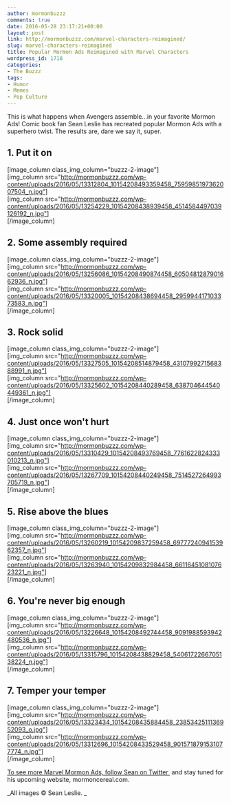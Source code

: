 ```yaml
---
author: mormonbuzzz
comments: true
date: 2016-05-28 23:17:21+00:00
layout: post
link: http://mormonbuzzz.com/marvel-characters-reimagined/
slug: marvel-characters-reimagined
title: Popular Mormon Ads Reimagined with Marvel Characters
wordpress_id: 1718
categories:
- The Buzzz
tags:
- Humor
- Memes
- Pop Culture
---
```


This is what happens when Avengers assemble...in your favorite Mormon Ads! Comic book fan Sean Leslie has recreated popular Mormon Ads with a superhero twist. The results are, dare we say it, super.


## 1. Put it on


[image_column class_img_column="buzzz-2-image"]  
[img_column src="http://mormonbuzzz.com/wp-content/uploads/2016/05/13312804_10154208493359458_7595985197362007504_n.jpg"]  
[img_column src="http://mormonbuzzz.com/wp-content/uploads/2016/05/13254229_10154208438939458_4514584497039126192_n.jpg"]  
[/image_column]


## 2. Some assembly required


[image_column class_img_column="buzzz-2-image"]  
[img_column src="http://mormonbuzzz.com/wp-content/uploads/2016/05/13256086_10154208490874458_6050481287901662936_n.jpg"]  
[img_column src="http://mormonbuzzz.com/wp-content/uploads/2016/05/13320005_10154208438694458_295994417103373583_n.jpg"]  
[/image_column]


## 3. Rock solid


[image_column class_img_column="buzzz-2-image"]  
[img_column src="http://mormonbuzzz.com/wp-content/uploads/2016/05/13327505_10154208514879458_4310799271568388991_n.jpg"]  
[img_column src="http://mormonbuzzz.com/wp-content/uploads/2016/05/13325602_10154208440289458_638704644540449361_n.jpg"]  
[/image_column]


## 4. Just once won't hurt


[image_column class_img_column="buzzz-2-image"]  
[img_column src="http://mormonbuzzz.com/wp-content/uploads/2016/05/13310429_10154208493769458_7761622824333010213_n.jpg"]  
[img_column src="http://mormonbuzzz.com/wp-content/uploads/2016/05/13267709_10154208440249458_7514527264993705719_n.jpg"]  
[/image_column]


## 5. Rise above the blues


[image_column class_img_column="buzzz-2-image"]  
[img_column src="http://mormonbuzzz.com/wp-content/uploads/2016/05/13260219_10154209837259458_6977724094153962357_n.jpg"]  
[img_column src="http://mormonbuzzz.com/wp-content/uploads/2016/05/13263940_10154209832984458_6611645108107623221_n.jpg"]  
[/image_column]


### 




## 6. You're never big enough


[image_column class_img_column="buzzz-2-image"]  
[img_column src="http://mormonbuzzz.com/wp-content/uploads/2016/05/13226648_10154208492744458_9091988593942480536_n.jpg"]  
[img_column src="http://mormonbuzzz.com/wp-content/uploads/2016/05/13315796_10154208438829458_5406172266705138224_n.jpg"]  
[/image_column]


## 7. Temper your temper


[image_column class_img_column="buzzz-2-image"]  
[img_column src="http://mormonbuzzz.com/wp-content/uploads/2016/05/13323434_10154208435884458_2385342511136952093_o.jpg"]  
[img_column src="http://mormonbuzzz.com/wp-content/uploads/2016/05/13312696_10154208433529458_9015718791531077774_n.jpg"]  
[/image_column]

[To see more Marvel Mormon Ads, follow Sean on Twitter ](https://twitter.com/mormoncereal1) and stay tuned for his upcoming website, mormoncereal.com.

_All images © Sean Leslie. _
